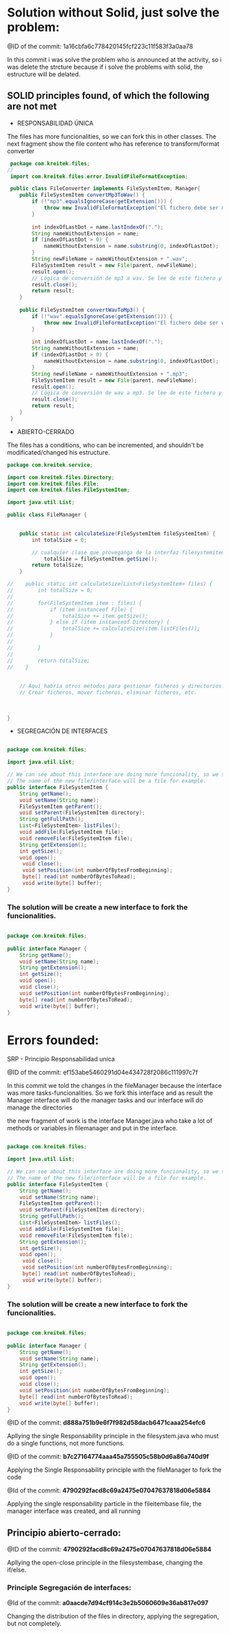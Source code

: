 # Solution without Solid, just solve the problem:


@ID of the commit: 1a16cbfa6c778420145fcf223c11f583f3a0aa78

In this commit i was solve the problem who is announced at the activity, so i was delete the strcture because if i solve the problems with solid, the estructure will be delated.


## SOLID  principles found, of which the following are not met

* RESPONSABILIDAD ÚNICA 

The files has more funcionalities, so we can fork this in other classes.
The next fragment show the file content who has reference to transform/format converter

```java
 package com.kreitek.files;
// 
 import com.kreitek.files.error.InvalidFileFormatException;

 public class FileConverter implements FileSystemItem, Manager{
 	public FileSystemItem convertMp3ToWav() {
        if (!"mp3".equalsIgnoreCase(getExtension())) {
            throw new InvalidFileFormatException("El fichero debe ser mp3");
        }
 
        int indexOfLastDot = name.lastIndexOf(".");
        String nameWithoutExtension = name;
        if (indexOfLastDot > 0) {
            nameWithoutExtension = name.substring(0, indexOfLastDot);
        }
        String newFileName = nameWithoutExtension + ".wav";
        FileSystemItem result = new File(parent, newFileName);
        result.open();
        // Lógica de conversión de mp3 a wav. Se lee de este fichero y se escribe en result
        result.close();
        return result;
    }
 
    public FileSystemItem convertWavToMp3() {
        if (!"wav".equalsIgnoreCase(getExtension())) {
            throw new InvalidFileFormatException("El fichero debe ser wav");
        }
 
        int indexOfLastDot = name.lastIndexOf(".");
        String nameWithoutExtension = name;
        if (indexOfLastDot > 0) {
            nameWithoutExtension = name.substring(0, indexOfLastDot);
        }
        String newFileName = nameWithoutExtension + ".mp3";
        FileSystemItem result = new File(parent, newFileName);
        result.open();
        // Lógica de conversión de wav a mp3. Se lee de este fichero y se escribe en result
        result.close();
        return result;
    }
 }


```

* ABIERTO-CERRADO

The files has a conditions, who can be incremented, and shouldn't be modificated/changed his estructure.

```java
package com.kreitek.service;

import com.kreitek.files.Directory;
import com.kreitek.files.File;
import com.kreitek.files.FileSystemItem;

import java.util.List;

public class FileManager {

    
	public static int calculateSize(FileSystemItem fileSystemItem) {
        int totalSize = 0;

        // cualquier clase que proveganga de la interfaz filesystemitem
            totalSize = fileSystemItem.getSize();
        return totalSize;
    }

//    public static int calculateSize(List<FileSystemItem> files) {
//        int totalSize = 0;
//
//        for(FileSystemItem item : files) {
//            if (item instanceof File) {
//                totalSize += item.getSize();
//            } else if (item instanceof Directory) {
//                totalSize += calculateSize(item.listFiles());
//            }
//            
//        }
//
//        return totalSize;
//    }
	
	
    // Aquí habría otros métodos para gestionar ficheros y directorios:
    // Crear ficheros, mover ficheros, eliminar ficheros, etc.
	
	
	
}

```

* SEGREGACIÓN DE INTERFACES


```java

package com.kreitek.files;

import java.util.List;

// We can see about this interface are doing more funcionality, so we should fork the funcionality in more files
// The name of the new file/interface will be a file for example.
public interface FileSystemItem {
    String getName();
    void setName(String name);
    FileSystemItem getParent();
    void setParent(FileSystemItem directory);
    String getFullPath();
    List<FileSystemItem> listFiles();
    void addFile(FileSystemItem file);
    void removeFile(FileSystemItem file);                                             
    String getExtension();                           
    int getSize();                                   
    void open();                                     
     void close();                                    
     void setPosition(int numberOfBytesFromBeginning);
     byte[] read(int numberOfBytesToRead);            
     void write(byte[] buffer); 
}

```

### The solution will be create a new interface to fork the funcionalities.

```java

package com.kreitek.files;
 
public interface Manager {
 	String getName();
 	void setName(String name);
 	String getExtension();
 	int getSize();
 	void open();
 	void close();
	void setPosition(int numberOfBytesFromBeginning);
 	byte[] read(int numberOfBytesToRead);
 	void write(byte[] buffer);
}

```

# Errors founded:


SRP - Principio Responsabilidad unica

@ID of the commit: ef153abe5460291d04e434728f2086c111997c7f

In this commit we told the changes in the fileManager because the interface was more tasks-funcionalities. So we fork this interface and as result the Manager interface will do the manager tasks and our interface will do manage the directories 

the new fragment of work is the interface  Manager.java who take a lot of methods or variables in filemanager and put in the interface. 


```java

package com.kreitek.files;

import java.util.List;

// We can see about this interface are doing more funcionality, so we should fork the funcionality in more files
// The name of the new file/interface will be a file for example.
public interface FileSystemItem {
    String getName();
    void setName(String name);
    FileSystemItem getParent();
    void setParent(FileSystemItem directory);
    String getFullPath();
    List<FileSystemItem> listFiles();
    void addFile(FileSystemItem file);
    void removeFile(FileSystemItem file);                                             
    String getExtension();                           
    int getSize();                                   
    void open();                                     
     void close();                                    
     void setPosition(int numberOfBytesFromBeginning);
     byte[] read(int numberOfBytesToRead);            
     void write(byte[] buffer); 
}

```

### The solution will be create a new interface to fork the funcionalities.

```java

package com.kreitek.files;
 
public interface Manager {
 	String getName();
 	void setName(String name);
 	String getExtension();
 	int getSize();
 	void open();
 	void close();
	void setPosition(int numberOfBytesFromBeginning);
 	byte[] read(int numberOfBytesToRead);
 	void write(byte[] buffer);
}

```

@ID of the commit: **d888a751b9e6f7f982d58dacb6471caaa254efc6**


Apllying the single Responsability principle in the filesystem.java who must do a single functions, not more functions.


@ID of the commit: **b7c27164774aaa45a755505c58b0d6a86a740d9f**

Applying the Single Responsability principle with the fileManager to fork the code

@Id of the commit: **4790292facd8c69a2475e07047637818d06e5884**

Applying the single responsability particle in the fileitembase file, the manager interface was created, and all running

## Principio abierto-cerrado:

@ID of the commit: **4790292facd8c69a2475e07047637818d06e5884**

Apllying the open-close principle in the filesystembase, changing the if/else.

### Principle Segregación de interfaces:

@Id of the commit: **a0aacde7d94cf914c3e2b5060609e36ab817e097**

Changing the distribution of the files in directory, applying the segregation, but not completely.

